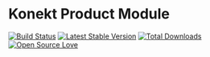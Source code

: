 # Konekt Product Module


[![Build Status](https://travis-ci.org/artkonekt/product.png?branch=master)](https://travis-ci.org/artkonekt/product)
[![Latest Stable Version](https://poser.pugx.org/konekt/product/version.png)](https://packagist.org/packages/konekt/product)
[![Total Downloads](https://poser.pugx.org/konekt/product/downloads.png)](https://packagist.org/packages/konekt/product)
[![Open Source Love](https://badges.frapsoft.com/os/mit/mit.svg?v=102)](https://github.com/ellerbrock/open-source-badge/)

